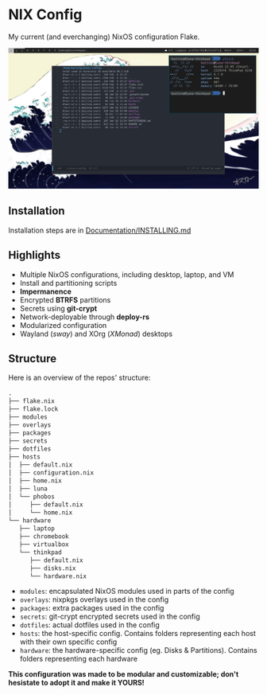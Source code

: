 # NIX Config
My current (and everchanging) NixOS configuration Flake.


![NixOS Configuration Image](./Documentation/desktop_screenshot.png)
  
## Installation
Installation steps are in [Documentation/INSTALLING.md](./Documentation/INSTALLING.md)

## Highlights
* Multiple NixOS configurations, including desktop, laptop, and VM
* Install and partitioning scripts
* **Impermanence**
* Encrypted **BTRFS** partitions
* Secrets using **git-crypt**
* Network-deployable through **deploy-rs**
* Modularized configuration
* Wayland (*sway*) and XOrg (*XMonad*) desktops

## Structure
Here is an overview of the repos' structure:
```
.
├── flake.nix
├── flake.lock
├── modules
├── overlays
├── packages
├── secrets
├── dotfiles
├── hosts
│  ├── default.nix
│  ├── configuration.nix
│  ├── home.nix
│  ├── luna
│  └── phobos
│     ├── default.nix
│     └── home.nix
└── hardware
   ├── laptop
   ├── chromebook
   ├── virtualbox
   └── thinkpad
      ├── default.nix
      ├── disks.nix
      └── hardware.nix
```
* `modules`: encapsulated NixOS modules used in parts of the config
* `overlays`: nixpkgs overlays used in the config
* `packages`: extra packages used in the config
* `secrets`: git-crypt encrypted secrets used in the config
* `dotfiles`: actual dotfiles used in the config
* `hosts`: the host-specific config. Contains folders representing each host with their own specific config
* `hardware`: the hardware-specific config (eg. Disks & Partitions). Contains folders representing each hardware

**This configuration was made to be modular and customizable; don't hesistate to adopt it and make it YOURS!**
